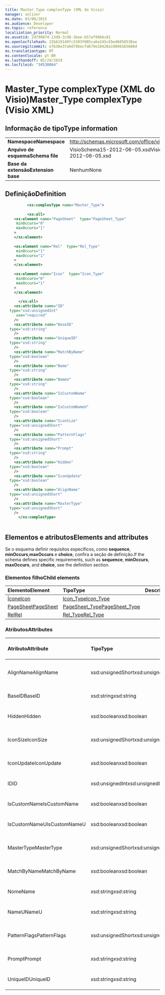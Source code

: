 ```yaml
---
title: Master_Type complexType (XML do Visio)
manager: soliver
ms.date: 03/09/2015
ms.audience: Developer
ms.topic: reference
localization_priority: Normal
ms.assetid: 2d799074-13d9-3c98-3bee-b57af9966c81
ms.openlocfilehash: 22b619149fc5393f085ca6e245c65ed6058538ae
ms.sourcegitcommit: e7b38e37a9d79becfd679e10420a19890165606d
ms.translationtype: MT
ms.contentlocale: pt-BR
ms.lasthandoff: 05/29/2019
ms.locfileid: "34538064"
---
```

# <a name="mastertype-complextype-visio-xml"></a><span data-ttu-id="8f449-102">Master_Type complexType (XML do Visio)</span><span class="sxs-lookup"><span data-stu-id="8f449-102">Master_Type complexType (Visio XML)</span></span>

## <a name="type-information"></a><span data-ttu-id="8f449-103">Informação de tipo</span><span class="sxs-lookup"><span data-stu-id="8f449-103">Type information</span></span>

|||
|:-----|:-----|
|<span data-ttu-id="8f449-104">**Namespace**</span><span class="sxs-lookup"><span data-stu-id="8f449-104">**Namespace**</span></span> <br/> |http://schemas.microsoft.com/office/visio/2011/1/core  <br/> |
|<span data-ttu-id="8f449-105">**Arquivo de esquema**</span><span class="sxs-lookup"><span data-stu-id="8f449-105">**Schema file**</span></span> <br/> |<span data-ttu-id="8f449-106">VisioSchema15-2012-06-05.xsd</span><span class="sxs-lookup"><span data-stu-id="8f449-106">VisioSchema15-2012-06-05.xsd</span></span>  <br/> |
|<span data-ttu-id="8f449-107">**Base da extensão**</span><span class="sxs-lookup"><span data-stu-id="8f449-107">**Extension base**</span></span> <br/> |<span data-ttu-id="8f449-108">Nenhum</span><span class="sxs-lookup"><span data-stu-id="8f449-108">None</span></span>  <br/> |
   
## <a name="definition"></a><span data-ttu-id="8f449-109">Definição</span><span class="sxs-lookup"><span data-stu-id="8f449-109">Definition</span></span>

```XML
          <xs:complexType name="Master_Type">
          
          <xs:all>
    <xs:element name="PageSheet"  type="PageSheet_Type"
     minOccurs="0"
     maxOccurs="1"
    >
    </xs:element>
    
    <xs:element name="Rel"  type="Rel_Type"
     minOccurs="1"
     maxOccurs="1"
    >
    </xs:element>
    
    <xs:element name="Icon"  type="Icon_Type"
     minOccurs="0"
     maxOccurs="1"
    >
    </xs:element>
    
      </xs:all>
    <xs:attribute name="ID"
  type="xsd:unsignedInt"
     use="required"
    />
    <xs:attribute name="BaseID"
  type="xsd:string"
    />
    <xs:attribute name="UniqueID"
  type="xsd:string"
    />
    <xs:attribute name="MatchByName"
  type="xsd:boolean"
    />
    <xs:attribute name="Name"
  type="xsd:string"
    />
    <xs:attribute name="NameU"
  type="xsd:string"
    />
    <xs:attribute name="IsCustomName"
  type="xsd:boolean"
    />
    <xs:attribute name="IsCustomNameU"
  type="xsd:boolean"
    />
    <xs:attribute name="IconSize"
  type="xsd:unsignedShort"
    />
    <xs:attribute name="PatternFlags"
  type="xsd:unsignedShort"
    />
    <xs:attribute name="Prompt"
  type="xsd:string"
    />
    <xs:attribute name="Hidden"
  type="xsd:boolean"
    />
    <xs:attribute name="IconUpdate"
  type="xsd:boolean"
    />
    <xs:attribute name="AlignName"
  type="xsd:unsignedShort"
    />
    <xs:attribute name="MasterType"
  type="xsd:unsignedShort"
    />
      </xs:complexType>
      
```

## <a name="elements-and-attributes"></a><span data-ttu-id="8f449-110">Elementos e atributos</span><span class="sxs-lookup"><span data-stu-id="8f449-110">Elements and attributes</span></span>

<span data-ttu-id="8f449-111">Se o esquema definir requisitos específicos, como **sequence**, **minOccurs**,**maxOccurs** e **choice**, confira a seção de definição.</span><span class="sxs-lookup"><span data-stu-id="8f449-111">If the schema defines specific requirements, such as **sequence**, **minOccurs**, **maxOccurs**, and **choice**, see the definition section.</span></span> 
  
### <a name="child-elements"></a><span data-ttu-id="8f449-112">Elementos filho</span><span class="sxs-lookup"><span data-stu-id="8f449-112">Child elements</span></span>

|<span data-ttu-id="8f449-113">**Elemento**</span><span class="sxs-lookup"><span data-stu-id="8f449-113">**Element**</span></span>|<span data-ttu-id="8f449-114">**Tipo**</span><span class="sxs-lookup"><span data-stu-id="8f449-114">**Type**</span></span>|<span data-ttu-id="8f449-115">**Descrição**</span><span class="sxs-lookup"><span data-stu-id="8f449-115">**Description**</span></span>|
|:-----|:-----|:-----|
|[<span data-ttu-id="8f449-116">Ícone</span><span class="sxs-lookup"><span data-stu-id="8f449-116">Icon</span></span>](icon-element-master_type-complextypevisio-xml.md) <br/> |[<span data-ttu-id="8f449-117">Icon_Type</span><span class="sxs-lookup"><span data-stu-id="8f449-117">Icon_Type</span></span>](icon_type-complextypevisio-xml.md) <br/> ||
|[<span data-ttu-id="8f449-118">PageSheet</span><span class="sxs-lookup"><span data-stu-id="8f449-118">PageSheet</span></span>](pagesheet-element-master_type-complextypevisio-xml.md) <br/> |[<span data-ttu-id="8f449-119">PageSheet_Type</span><span class="sxs-lookup"><span data-stu-id="8f449-119">PageSheet_Type</span></span>](pagesheet_type-complextypevisio-xml.md) <br/> ||
|[<span data-ttu-id="8f449-120">Rel</span><span class="sxs-lookup"><span data-stu-id="8f449-120">Rel</span></span>](rel-element-master_type-complextypevisio-xml.md) <br/> |[<span data-ttu-id="8f449-121">Rel_Type</span><span class="sxs-lookup"><span data-stu-id="8f449-121">Rel_Type</span></span>](rel_type-complextypevisio-xml.md) <br/> ||
   
### <a name="attributes"></a><span data-ttu-id="8f449-122">Atributos</span><span class="sxs-lookup"><span data-stu-id="8f449-122">Attributes</span></span>

|<span data-ttu-id="8f449-123">**Atributo**</span><span class="sxs-lookup"><span data-stu-id="8f449-123">**Attribute**</span></span>|<span data-ttu-id="8f449-124">**Tipo**</span><span class="sxs-lookup"><span data-stu-id="8f449-124">**Type**</span></span>|<span data-ttu-id="8f449-125">**Obrigatório**</span><span class="sxs-lookup"><span data-stu-id="8f449-125">**Required**</span></span>|<span data-ttu-id="8f449-126">**Descrição**</span><span class="sxs-lookup"><span data-stu-id="8f449-126">**Description**</span></span>|<span data-ttu-id="8f449-127">**Valores possíveis**</span><span class="sxs-lookup"><span data-stu-id="8f449-127">**Possible values**</span></span>|
|:-----|:-----|:-----|:-----|:-----|
|<span data-ttu-id="8f449-128">AlignName</span><span class="sxs-lookup"><span data-stu-id="8f449-128">AlignName</span></span>  <br/> |<span data-ttu-id="8f449-129">xsd:unsignedShort</span><span class="sxs-lookup"><span data-stu-id="8f449-129">xsd:unsignedShort</span></span>  <br/> |<span data-ttu-id="8f449-130">opcional</span><span class="sxs-lookup"><span data-stu-id="8f449-130">optional</span></span>  <br/> ||<span data-ttu-id="8f449-131">Valores do tipo xsd:unsignedShort.</span><span class="sxs-lookup"><span data-stu-id="8f449-131">Values of the xsd:unsignedShort type.</span></span>  <br/> |
|<span data-ttu-id="8f449-132">BaseID</span><span class="sxs-lookup"><span data-stu-id="8f449-132">BaseID</span></span>  <br/> |<span data-ttu-id="8f449-133">xsd:string</span><span class="sxs-lookup"><span data-stu-id="8f449-133">xsd:string</span></span>  <br/> |<span data-ttu-id="8f449-134">opcional</span><span class="sxs-lookup"><span data-stu-id="8f449-134">optional</span></span>  <br/> ||<span data-ttu-id="8f449-135">Valores do tipo xsd:string.</span><span class="sxs-lookup"><span data-stu-id="8f449-135">Values of the xsd:string type.</span></span>  <br/> |
|<span data-ttu-id="8f449-136">Hidden</span><span class="sxs-lookup"><span data-stu-id="8f449-136">Hidden</span></span>  <br/> |<span data-ttu-id="8f449-137">xsd:boolean</span><span class="sxs-lookup"><span data-stu-id="8f449-137">xsd:boolean</span></span>  <br/> |<span data-ttu-id="8f449-138">opcional</span><span class="sxs-lookup"><span data-stu-id="8f449-138">optional</span></span>  <br/> ||<span data-ttu-id="8f449-139">Valores do tipo xsd:boolean.</span><span class="sxs-lookup"><span data-stu-id="8f449-139">Values of the xsd:boolean type.</span></span>  <br/> |
|<span data-ttu-id="8f449-140">IconSize</span><span class="sxs-lookup"><span data-stu-id="8f449-140">IconSize</span></span>  <br/> |<span data-ttu-id="8f449-141">xsd:unsignedShort</span><span class="sxs-lookup"><span data-stu-id="8f449-141">xsd:unsignedShort</span></span>  <br/> |<span data-ttu-id="8f449-142">opcional</span><span class="sxs-lookup"><span data-stu-id="8f449-142">optional</span></span>  <br/> ||<span data-ttu-id="8f449-143">Valores do tipo xsd:unsignedShort.</span><span class="sxs-lookup"><span data-stu-id="8f449-143">Values of the xsd:unsignedShort type.</span></span>  <br/> |
|<span data-ttu-id="8f449-144">IconUpdate</span><span class="sxs-lookup"><span data-stu-id="8f449-144">IconUpdate</span></span>  <br/> |<span data-ttu-id="8f449-145">xsd:boolean</span><span class="sxs-lookup"><span data-stu-id="8f449-145">xsd:boolean</span></span>  <br/> |<span data-ttu-id="8f449-146">opcional</span><span class="sxs-lookup"><span data-stu-id="8f449-146">optional</span></span>  <br/> ||<span data-ttu-id="8f449-147">Valores do tipo xsd:boolean.</span><span class="sxs-lookup"><span data-stu-id="8f449-147">Values of the xsd:boolean type.</span></span>  <br/> |
|<span data-ttu-id="8f449-148">ID</span><span class="sxs-lookup"><span data-stu-id="8f449-148">ID</span></span>  <br/> |<span data-ttu-id="8f449-149">xsd:unsignedInt</span><span class="sxs-lookup"><span data-stu-id="8f449-149">xsd:unsignedInt</span></span>  <br/> |<span data-ttu-id="8f449-150">obrigatório</span><span class="sxs-lookup"><span data-stu-id="8f449-150">required</span></span>  <br/> ||<span data-ttu-id="8f449-151">Valores do tipo xsd:unsignedInt.</span><span class="sxs-lookup"><span data-stu-id="8f449-151">Values of the xsd:unsignedInt type.</span></span>  <br/> |
|<span data-ttu-id="8f449-152">IsCustomName</span><span class="sxs-lookup"><span data-stu-id="8f449-152">IsCustomName</span></span>  <br/> |<span data-ttu-id="8f449-153">xsd:boolean</span><span class="sxs-lookup"><span data-stu-id="8f449-153">xsd:boolean</span></span>  <br/> |<span data-ttu-id="8f449-154">opcional</span><span class="sxs-lookup"><span data-stu-id="8f449-154">optional</span></span>  <br/> ||<span data-ttu-id="8f449-155">Valores do tipo xsd:boolean.</span><span class="sxs-lookup"><span data-stu-id="8f449-155">Values of the xsd:boolean type.</span></span>  <br/> |
|<span data-ttu-id="8f449-156">IsCustomNameU</span><span class="sxs-lookup"><span data-stu-id="8f449-156">IsCustomNameU</span></span>  <br/> |<span data-ttu-id="8f449-157">xsd:boolean</span><span class="sxs-lookup"><span data-stu-id="8f449-157">xsd:boolean</span></span>  <br/> |<span data-ttu-id="8f449-158">opcional</span><span class="sxs-lookup"><span data-stu-id="8f449-158">optional</span></span>  <br/> ||<span data-ttu-id="8f449-159">Valores do tipo xsd:boolean.</span><span class="sxs-lookup"><span data-stu-id="8f449-159">Values of the xsd:boolean type.</span></span>  <br/> |
|<span data-ttu-id="8f449-160">MasterType</span><span class="sxs-lookup"><span data-stu-id="8f449-160">MasterType</span></span>  <br/> |<span data-ttu-id="8f449-161">xsd:unsignedShort</span><span class="sxs-lookup"><span data-stu-id="8f449-161">xsd:unsignedShort</span></span>  <br/> |<span data-ttu-id="8f449-162">opcional</span><span class="sxs-lookup"><span data-stu-id="8f449-162">optional</span></span>  <br/> ||<span data-ttu-id="8f449-163">Valores do tipo xsd:unsignedShort.</span><span class="sxs-lookup"><span data-stu-id="8f449-163">Values of the xsd:unsignedShort type.</span></span>  <br/> |
|<span data-ttu-id="8f449-164">MatchByName</span><span class="sxs-lookup"><span data-stu-id="8f449-164">MatchByName</span></span>  <br/> |<span data-ttu-id="8f449-165">xsd:boolean</span><span class="sxs-lookup"><span data-stu-id="8f449-165">xsd:boolean</span></span>  <br/> |<span data-ttu-id="8f449-166">opcional</span><span class="sxs-lookup"><span data-stu-id="8f449-166">optional</span></span>  <br/> ||<span data-ttu-id="8f449-167">Valores do tipo xsd:boolean.</span><span class="sxs-lookup"><span data-stu-id="8f449-167">Values of the xsd:boolean type.</span></span>  <br/> |
|<span data-ttu-id="8f449-168">Nome</span><span class="sxs-lookup"><span data-stu-id="8f449-168">Name</span></span>  <br/> |<span data-ttu-id="8f449-169">xsd:string</span><span class="sxs-lookup"><span data-stu-id="8f449-169">xsd:string</span></span>  <br/> |<span data-ttu-id="8f449-170">opcional</span><span class="sxs-lookup"><span data-stu-id="8f449-170">optional</span></span>  <br/> ||<span data-ttu-id="8f449-171">Valores do tipo xsd:string.</span><span class="sxs-lookup"><span data-stu-id="8f449-171">Values of the xsd:string type.</span></span>  <br/> |
|<span data-ttu-id="8f449-172">NameU</span><span class="sxs-lookup"><span data-stu-id="8f449-172">NameU</span></span>  <br/> |<span data-ttu-id="8f449-173">xsd:string</span><span class="sxs-lookup"><span data-stu-id="8f449-173">xsd:string</span></span>  <br/> |<span data-ttu-id="8f449-174">opcional</span><span class="sxs-lookup"><span data-stu-id="8f449-174">optional</span></span>  <br/> ||<span data-ttu-id="8f449-175">Valores do tipo xsd:string.</span><span class="sxs-lookup"><span data-stu-id="8f449-175">Values of the xsd:string type.</span></span>  <br/> |
|<span data-ttu-id="8f449-176">PatternFlags</span><span class="sxs-lookup"><span data-stu-id="8f449-176">PatternFlags</span></span>  <br/> |<span data-ttu-id="8f449-177">xsd:unsignedShort</span><span class="sxs-lookup"><span data-stu-id="8f449-177">xsd:unsignedShort</span></span>  <br/> |<span data-ttu-id="8f449-178">opcional</span><span class="sxs-lookup"><span data-stu-id="8f449-178">optional</span></span>  <br/> ||<span data-ttu-id="8f449-179">Valores do tipo xsd:unsignedShort.</span><span class="sxs-lookup"><span data-stu-id="8f449-179">Values of the xsd:unsignedShort type.</span></span>  <br/> |
|<span data-ttu-id="8f449-180">Prompt</span><span class="sxs-lookup"><span data-stu-id="8f449-180">Prompt</span></span>  <br/> |<span data-ttu-id="8f449-181">xsd:string</span><span class="sxs-lookup"><span data-stu-id="8f449-181">xsd:string</span></span>  <br/> |<span data-ttu-id="8f449-182">opcional</span><span class="sxs-lookup"><span data-stu-id="8f449-182">optional</span></span>  <br/> ||<span data-ttu-id="8f449-183">Valores do tipo xsd:string.</span><span class="sxs-lookup"><span data-stu-id="8f449-183">Values of the xsd:string type.</span></span>  <br/> |
|<span data-ttu-id="8f449-184">UniqueID</span><span class="sxs-lookup"><span data-stu-id="8f449-184">UniqueID</span></span>  <br/> |<span data-ttu-id="8f449-185">xsd:string</span><span class="sxs-lookup"><span data-stu-id="8f449-185">xsd:string</span></span>  <br/> |<span data-ttu-id="8f449-186">opcional</span><span class="sxs-lookup"><span data-stu-id="8f449-186">optional</span></span>  <br/> ||<span data-ttu-id="8f449-187">Valores do tipo xsd:string.</span><span class="sxs-lookup"><span data-stu-id="8f449-187">Values of the xsd:string type.</span></span>  <br/> |
   

